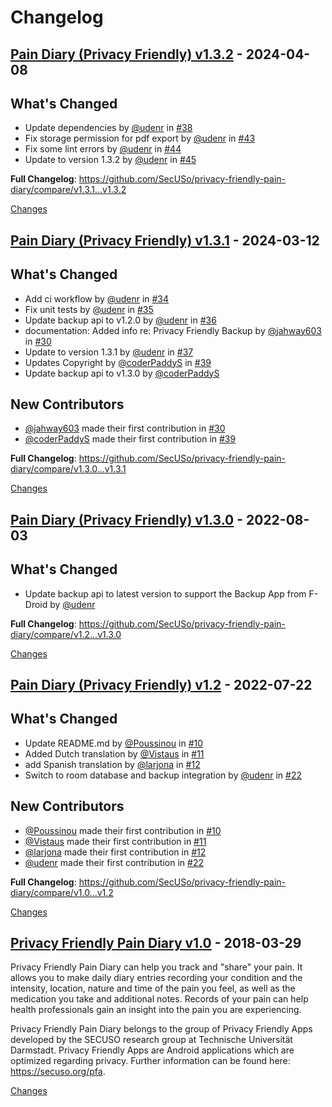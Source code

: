 # Changelog

<a id="v1.3.2"></a>
## [Pain Diary (Privacy Friendly) v1.3.2](https://github.com/SecUSo/privacy-friendly-pain-diary/releases/tag/v1.3.2) - 2024-04-08

## What's Changed
* Update dependencies by [@udenr](https://github.com/udenr) in [#38](https://github.com/SecUSo/privacy-friendly-pain-diary/pull/38)
* Fix storage permission for pdf export by [@udenr](https://github.com/udenr) in [#43](https://github.com/SecUSo/privacy-friendly-pain-diary/pull/43)
* Fix some lint errors by [@udenr](https://github.com/udenr) in [#44](https://github.com/SecUSo/privacy-friendly-pain-diary/pull/44)
* Update to version 1.3.2 by [@udenr](https://github.com/udenr) in [#45](https://github.com/SecUSo/privacy-friendly-pain-diary/pull/45)


**Full Changelog**: https://github.com/SecUSo/privacy-friendly-pain-diary/compare/v1.3.1...v1.3.2

[Changes][v1.3.2]


<a id="v1.3.1"></a>
## [Pain Diary (Privacy Friendly) v1.3.1](https://github.com/SecUSo/privacy-friendly-pain-diary/releases/tag/v1.3.1) - 2024-03-12

## What's Changed
* Add ci workflow by [@udenr](https://github.com/udenr) in [#34](https://github.com/SecUSo/privacy-friendly-pain-diary/pull/34)
* Fix unit tests by [@udenr](https://github.com/udenr) in [#35](https://github.com/SecUSo/privacy-friendly-pain-diary/pull/35)
* Update backup api to v1.2.0 by [@udenr](https://github.com/udenr) in [#36](https://github.com/SecUSo/privacy-friendly-pain-diary/pull/36)
* documentation: Added info re: Privacy Friendly Backup by [@jahway603](https://github.com/jahway603) in [#30](https://github.com/SecUSo/privacy-friendly-pain-diary/pull/30)
* Update to version 1.3.1 by [@udenr](https://github.com/udenr) in [#37](https://github.com/SecUSo/privacy-friendly-pain-diary/pull/37)
* Updates Copyright by [@coderPaddyS](https://github.com/coderPaddyS) in [#39](https://github.com/SecUSo/privacy-friendly-pain-diary/pull/39)
* Update backup api to v1.3.0 by [@coderPaddyS](https://github.com/coderPaddyS) 

## New Contributors
* [@jahway603](https://github.com/jahway603) made their first contribution in [#30](https://github.com/SecUSo/privacy-friendly-pain-diary/pull/30)
* [@coderPaddyS](https://github.com/coderPaddyS) made their first contribution in [#39](https://github.com/SecUSo/privacy-friendly-pain-diary/pull/39)

**Full Changelog**: https://github.com/SecUSo/privacy-friendly-pain-diary/compare/v1.3.0...v1.3.1

[Changes][v1.3.1]


<a id="v1.3.0"></a>
## [Pain Diary (Privacy Friendly) v1.3.0](https://github.com/SecUSo/privacy-friendly-pain-diary/releases/tag/v1.3.0) - 2022-08-03

## What's Changed
* Update backup api to latest version to support the Backup App from F-Droid by [@udenr](https://github.com/udenr)

**Full Changelog**: https://github.com/SecUSo/privacy-friendly-pain-diary/compare/v1.2...v1.3.0

[Changes][v1.3.0]


<a id="v1.2"></a>
## [Pain Diary (Privacy Friendly) v1.2](https://github.com/SecUSo/privacy-friendly-pain-diary/releases/tag/v1.2) - 2022-07-22

## What's Changed
* Update README.md by [@Poussinou](https://github.com/Poussinou) in [#10](https://github.com/SecUSo/privacy-friendly-pain-diary/pull/10)
* Added Dutch translation by [@Vistaus](https://github.com/Vistaus) in [#11](https://github.com/SecUSo/privacy-friendly-pain-diary/pull/11)
* add Spanish translation by [@larjona](https://github.com/larjona) in [#12](https://github.com/SecUSo/privacy-friendly-pain-diary/pull/12)
* Switch to room database and backup integration by [@udenr](https://github.com/udenr) in [#22](https://github.com/SecUSo/privacy-friendly-pain-diary/pull/22)

## New Contributors
* [@Poussinou](https://github.com/Poussinou) made their first contribution in [#10](https://github.com/SecUSo/privacy-friendly-pain-diary/pull/10)
* [@Vistaus](https://github.com/Vistaus) made their first contribution in [#11](https://github.com/SecUSo/privacy-friendly-pain-diary/pull/11)
* [@larjona](https://github.com/larjona) made their first contribution in [#12](https://github.com/SecUSo/privacy-friendly-pain-diary/pull/12)
* [@udenr](https://github.com/udenr) made their first contribution in [#22](https://github.com/SecUSo/privacy-friendly-pain-diary/pull/22)

**Full Changelog**: https://github.com/SecUSo/privacy-friendly-pain-diary/compare/v1.0...v1.2

[Changes][v1.2]


<a id="v1.0"></a>
## [Privacy Friendly Pain Diary v1.0](https://github.com/SecUSo/privacy-friendly-pain-diary/releases/tag/v1.0) - 2018-03-29

Privacy Friendly Pain Diary can help you track and "share" your pain. It allows you to make daily diary
entries recording your condition and the intensity, location, nature and time of the pain you feel, as
well as the medication you take and additional notes. Records of your pain can help health
professionals gain an insight into the pain you are experiencing.

Privacy Friendly Pain Diary belongs to the group of Privacy Friendly Apps developed by the SECUSO
research group at Technische Universität Darmstadt. Privacy Friendly Apps are Android applications
which are optimized regarding privacy. Further information can be found here:
https://secuso.org/pfa.


[Changes][v1.0]


[v1.3.2]: https://github.com/SecUSo/privacy-friendly-pain-diary/compare/v1.3.1...v1.3.2
[v1.3.1]: https://github.com/SecUSo/privacy-friendly-pain-diary/compare/v1.3.0...v1.3.1
[v1.3.0]: https://github.com/SecUSo/privacy-friendly-pain-diary/compare/v1.2...v1.3.0
[v1.2]: https://github.com/SecUSo/privacy-friendly-pain-diary/compare/v1.0...v1.2
[v1.0]: https://github.com/SecUSo/privacy-friendly-pain-diary/tree/v1.0

<!-- Generated by https://github.com/rhysd/changelog-from-release v3.9.0 -->
